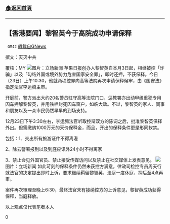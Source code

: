 ###  [:house:返回首頁](https://github.com/ourhimalayas/txt)
---

## 【香港要闻】黎智英今于高院成功申请保释
` GM42` [轉載自GNews](https://gnews.org/zh-hans/678808/)

撰文：天灭中共

覆核：MY
![]()![](https://gnews-media-offload.s3.amazonaws.com/wp-content/uploads/2020/12/23094203/20201223-26_gUNMF_1200x0.png)图片：立场新闻
苹果日报创办人黎智英自本月3日起，相继被控「诈骗」以及「勾结外国或境外势力危害国家安全罪」，即时还押，不获保释。今日（23日）上午10:30，他就两项控罪向高等法院再次申请保释候审，由《国安法》指定法官李运腾主审。

开庭前，警方派出大约20名警员驻守高等法院门口，惩教署亦出动甲级重犯专用囚车押解黎智英，并用铁栏封死囚车窗户，如临大敌。不过，黎智英的家人、同事和朋友以及一众市民仍然早早的到场支持。

12月23日下午3:30左右，李运腾法官听取控辩双方的陈词之后，批准黎智英保释外出。但需缴纳1000万元的天价保释金，而且，开出的保释条件更是形同软禁。

包括：1、交出所有旅游证件不得离港

2、除去警署报到以及到庭应讯外24小时不得离家

3、禁止会见外国官员、禁止接受传媒访问以及禁止在社交媒体上发表意见。
![]()![](https://gnews-media-offload.s3.amazonaws.com/wp-content/uploads/2020/12/23094147/20201223-0520copy_lhBRU_1200x0.png)图片：立场新闻
如此苛刻的保释条件仍然未获控方满意，律政司检控专员周天行就法官的决定提出即时上诉，要求继续羁留黎智英，法庭一度休庭，押后至4点再审。

案件再次审理至晚上6:30，最终法官未有接纳控方的上诉意见，黎智英成功获得保释，当庭释放。

以上观点仅代表笔者本人

0
